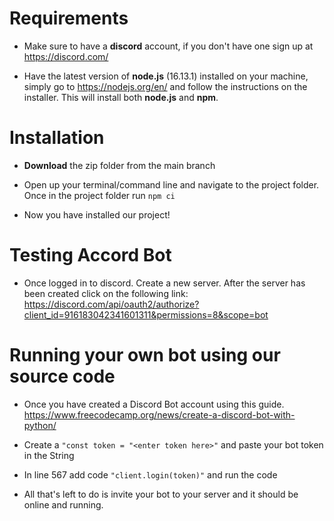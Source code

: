 # Requirements

* Make sure to have a **discord** account, if you don't have one sign up at https://discord.com/

* Have the latest version of **node.js** (16.13.1) installed on your machine, simply go to https://nodejs.org/en/ and follow the instructions on the installer. This will install both **node.js** and **npm**.

# Installation

* **Download** the zip folder from the main branch

* Open up your terminal/command line and navigate to the project folder. Once in the project folder run `npm ci`

* Now you have installed our project!

# Testing Accord Bot

* Once logged in to discord. Create a new server. After the server has been created click on the following link: https://discord.com/api/oauth2/authorize?client_id=916183042341601311&permissions=8&scope=bot

# Running your own bot using our source code

* Once you have created a Discord Bot account using this guide. https://www.freecodecamp.org/news/create-a-discord-bot-with-python/

* Create a `"const token = "<enter token here>"` and paste your bot token in the String
  
* In line 567 add code `"client.login(token)"` and run the code
  
* All that's left to do is invite your bot to your server and it should be online and running.
